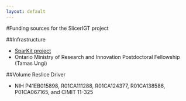 ```yaml
---
layout: default
---
```

#Funding sources for the SlicerIGT project

##Infrastructure
*   [SparKit project](https://www.assembla.com/spaces/sparkit/wiki)
*   Ontario Ministry of Research and Innovation Postdoctoral Fellowship (Tamas Ungi)

##Volume Reslice Driver
*   NIH P41EB015898, R01CA111288, R01CA124377, R01CA138586, P01CA067165, and CIMIT 11-325
